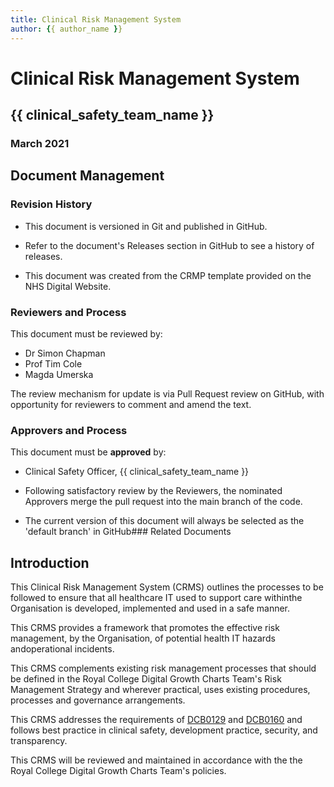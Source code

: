 ```yaml
---
title: Clinical Risk Management System
author: {{ author_name }}
---
```


# Clinical Risk Management System

## {{ clinical_safety_team_name }}

### March 2021

## Document Management

### Revision History

- This document is versioned in Git and published in GitHub.

- Refer to the document's Releases section in GitHub to see a history of releases.

- This document was created from the CRMP template provided on the NHS Digital Website.

### Reviewers and Process

This document must be reviewed by:

- Dr Simon Chapman
- Prof Tim Cole
- Magda Umerska

The review mechanism for update is via Pull Request review on GitHub, with opportunity for reviewers to comment and amend the text.

### Approvers and Process

This document must be **approved** by:

- Clinical Safety Officer, {{ clinical_safety_team_name }}

- Following satisfactory review by the Reviewers, the nominated Approvers merge the pull request into the main branch of the code.

- The current version of this document will always be selected as the 'default branch' in GitHub### Related Documents

## Introduction

This Clinical Risk Management System (CRMS) outlines the processes to be followed to ensure that all healthcare IT used to support care withinthe Organisation is developed, implemented and used in a safe manner.

This CRMS provides a framework that promotes the effective risk management, by the Organisation, of potential health IT hazards andoperational incidents.

This CRMS complements existing risk management processes that should be defined in the Royal College Digital Growth Charts Team's Risk Management Strategy and wherever practical, uses existing procedures, processes and governance arrangements.

This CRMS addresses the requirements of [DCB0129](https://digital.nhs.uk/data-and-information/information-standards/information-standards-and-data-collections-including-extractions/publications-and-notifications/standards-and-collections/dcb0129-clinical-risk-management-its-application-in-the-manufacture-of-health-it-systems#current-release) and [DCB0160](https://digital.nhs.uk/data-and-information/information-standards/information-standards-and-data-collections-including-extractions/publications-and-notifications/standards-and-collections/dcb0160-clinical-risk-management-its-application-in-the-deployment-and-use-of-health-it-systems) and follows best practice in clinical safety, development practice, security, and transparency.

This CRMS will be reviewed and maintained in accordance with the the Royal College Digital Growth Charts Team's policies.